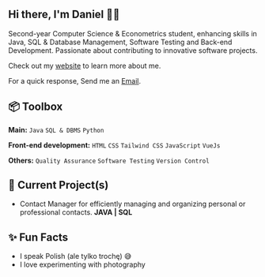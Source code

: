 
## Hi there, I'm Daniel 👋🏼

Second-year Computer Science & Econometrics student, enhancing skills in Java, SQL & Database Management, Software Testing and Back-end Development. Passionate about contributing to innovative software projects.

Check out my [website](https://www.heisdanielade.xyz/) to learn more about me.

For a quick response, Send me an [Email](mailto:danieladeofficial@gmail.com). 

## 📦 Toolbox
**Main:** `Java` `SQL & DBMS` `Python`

**Front-end development:** `HTML` `CSS` `Tailwind CSS` `JavaScript` `VueJs`

**Others:** `Quality Assurance` `Software Testing` `Version Control`


## 🤖 Current Project(s)
- Contact Manager for efficiently managing and organizing personal or professional contacts. **JAVA | SQL**


## ✨ Fun Facts 
- I speak Polish (ale tylko trochę) 😅
- I love experimenting with photography


